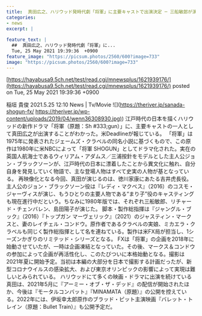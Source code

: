 ```yaml
---
title:  真田広之、ハリウッド発時代劇「将軍」に主要キャストで出演決定 ─ 三船敏郎が演じた吉井虎長役  
categories:
- news
excerpt: |
  
feature_text: |
  ##  真田広之、ハリウッド発時代劇「将軍」に...
  Tue, 25 May 2021 19:39:36  +0900
feature_image: "https://picsum.photos/2560/600?image=733"
image: "https://picsum.photos/2560/600?image=733"
---
```


[https://hayabusa9.5ch.net/test/read.cgi/mnewsplus/1621939176/](https://hayabusa9.5ch.net/test/read.cgi/mnewsplus/1621939176/)
posted on Tue, 25 May 2021 19:39:36  +0900

<!--more-->

稲垣 貴俊 2021.5.25 12:10 News | Tv/Movie ![](https://theriver.jp/sanada-shogun-fx/ [https://theriver.jp/wp-content/uploads/2019/04/wenn36308930.jpg)](https://theriver.jp/wp-content/uploads/2019/04/wenn36308930.jpg)) 江戸時代の日本を描くハリウッドの新作ドラマ「将軍（原題：Sh #333;gun）」に、主要キャストの一人として真田広之が出演することがわかった。米Deadlineが報じている。 「将軍」は1975年に発表されたジェームズ・クラベルの同名小説に基づくもので、この原作は1980年に米NBCによって「将軍 SHOGUN」としてドラマ化された。実在の英国人航海士であるウィリアム・アダムス／三浦按針をモデルとした主人公ジョン・ブラックソーンが、江戸時代の日本に漂着したことから異文化に触れ、自分自身を発見していく物語で、主な登場人物はすべて史実の人物が基となっている。 再映像化となる今回、真田が演じるのは、徳川家康にあたる吉井虎長役。主人公のジョン・ブラックソーン役は『レディ・マクベス』（2016）のコスモ・ジャーヴィスが演じ、もうひとりの主要人物である“まり子”役のキャスティングも現在進行中だという。ちなみに1980年版では、それぞれ三船敏郎、リチャード・チェンバレン、島田陽子が演じた。 脚本・製作総指揮は『ジャングル・ブック』（2016）『トップガン マーヴェリック』（2021）のジャスティン・マークスと、妻のレイチェル・コンドウ。原作者であるクラベルの実娘、ミカエラ・クラベルも同じく製作総指揮として名を連ねている。製作は米FX局が担当し、1シーズンかぎりのリミテッド・シリーズとなる。 FXは「将軍」の企画を2018年に始動させていたが、一時は企画凍結となっていた。その後、マークス＆コンドウの参加によって企画が再活性化し、このたびついに本格始動となる。撮影は2021年夏に開始予定。当初は本編の大部分を日本で撮影する計画だったが、新型コロナウイルスの感染拡大、および東京オリンピックの影響によって実現は難しいとみられている。 ハリウッドにて多くの映画・ドラマに出演を続けている真田は、2021年5月に『アーミー・オブ・ザ・デッド』の配信が開始されたほか、今後は『モータルコンバット』『MINAMATA（原題）』の公開を控えている。2022年には、伊坂幸太郎原作のブラッド・ピット主演映画『バレット・トレイン（原題：Bullet Train）』も公開予定だ。
